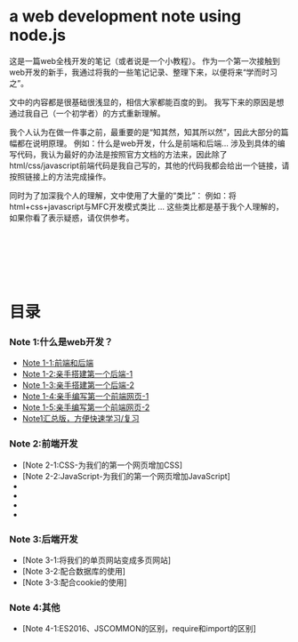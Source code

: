 # a web development note using node.js

这是一篇web全栈开发的笔记（或者说是一个小教程）。
作为一个第一次接触到web开发的新手，我通过将我的一些笔记记录、整理下来，以便将来“学而时习之”。

文中的内容都是很基础很浅显的，相信大家都能百度的到。
我写下来的原因是想通过我自己（一个初学者）的方式重新理解。

我个人认为在做一件事之前，最重要的是“知其然，知其所以然”，因此大部分的篇幅都在说明原理。
例如：什么是web开发，什么是前端和后端...
涉及到具体的编写代码，我认为最好的办法是按照官方文档的方法来，因此除了html/css/javascript前端代码是我自己写的，其他的代码我都会给出一个链接，请按照链接上的方法完成操作。

同时为了加深我个人的理解，文中使用了大量的“类比”：
例如：将html+css+javascript与MFC开发模式类比 ...
这些类比都是基于我个人理解的，如果你看了表示疑惑，请仅供参考。

<br>
<br>
<br>
<br>
<br>

# 目录


### Note 1:什么是web开发？
- [Note 1-1:前端和后端](https://github.com/jiladahe1997/a-web-development-note-using-node.js/blob/master/note1/note1-1.md)
- [Note 1-2:亲手搭建第一个后端-1](https://github.com/jiladahe1997/a-web-development-note-using-node.js/blob/master/note1/note1-2.md)
- [Note 1-3:亲手搭建第一个后端-2](https://github.com/jiladahe1997/a-web-development-note-using-node.js/blob/master/note1/note1-3.md)
- [Note 1-4:亲手编写第一个前端网页-1](https://github.com/jiladahe1997/a-web-development-note-using-node.js/blob/master/note1/note1-3.md)
- [Note 1-5:亲手编写第一个前端网页-2](https://github.com/jiladahe1997/a-web-development-note-using-node.js/blob/master/note1/note1-3.md)
- [Note1汇总版，方便快速学习/复习](https://github.com/jiladahe1997/a-web-development-note-using-node.js/blob/master/note1/note1_all.md)

### Note 2:前端开发
- [Note 2-1:CSS-为我们的第一个网页增加CSS]
- [Note 2-2:JavaScript-为我们的第一个网页增加JavaScript]
- [Note 2-3]:\*CSS开发总结
- [Note 2-4]:\*js开发总结
- [Note 2-5]:\*使用webpack"打包"我们的html,css,js文件
- [Note 2-6]:\*使用react框架


### Note 3:后端开发
- [Note 3-1:将我们的单页网站变成多页网站]
- [Note 3-2:配合数据库的使用]
- [Note 3-3:配合cookie的使用]

### Note 4:其他
- [Note 4-1:ES2016、JSCOMMON的区别，require和import的区别]